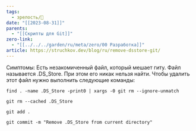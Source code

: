 ```yaml
---
tags:
  - зрелость/🌳
date: "[[2023-08-31]]"
parents:
  - "[[Скрипты для Git]]"
zero-link:
  - "[[../../../garden/ru/meta/zero/00 Разработка]]"
article: https://struchkov.dev/blog/ru/remove-dsstore-git/
---
```

Симптомы: Есть незакомиченный файл, который мешает гиту. Файл называется .DS_Store. При этом его никак нельзя найти. Чтобы удалить этот файл нужно выполнить следующие команды:

```shell
find . -name .DS_Store -print0 | xargs -0 git rm --ignore-unmatch
```

```shell
git rm --cached .DS_Store
```

```shell
git add .
```

```shell
git commit -m "Remove .DS_Store from current directory"
```